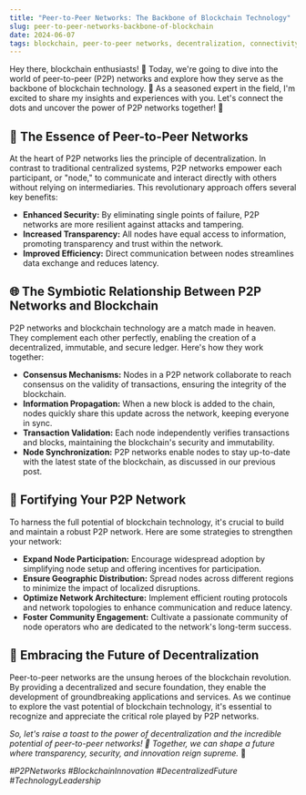 ```yaml
---
title: "Peer-to-Peer Networks: The Backbone of Blockchain Technology"
slug: peer-to-peer-networks-backbone-of-blockchain
date: 2024-06-07
tags: blockchain, peer-to-peer networks, decentralization, connectivity, security
---
```


Hey there, blockchain enthusiasts! 🚀 Today, we're going to dive into the world of peer-to-peer (P2P) networks and explore how they serve as the backbone of blockchain technology. 💪 As a seasoned expert in the field, I'm excited to share my insights and experiences with you. Let's connect the dots and uncover the power of P2P networks together! 🌟

## 🤝 The Essence of Peer-to-Peer Networks

At the heart of P2P networks lies the principle of decentralization. In contrast to traditional centralized systems, P2P networks empower each participant, or "node," to communicate and interact directly with others without relying on intermediaries. This revolutionary approach offers several key benefits:

- **Enhanced Security:** By eliminating single points of failure, P2P networks are more resilient against attacks and tampering.
- **Increased Transparency:** All nodes have equal access to information, promoting transparency and trust within the network.
- **Improved Efficiency:** Direct communication between nodes streamlines data exchange and reduces latency.

## 🌐 The Symbiotic Relationship Between P2P Networks and Blockchain

P2P networks and blockchain technology are a match made in heaven. They complement each other perfectly, enabling the creation of a decentralized, immutable, and secure ledger. Here's how they work together:

- **Consensus Mechanisms:** Nodes in a P2P network collaborate to reach consensus on the validity of transactions, ensuring the integrity of the blockchain.
- **Information Propagation:** When a new block is added to the chain, nodes quickly share this update across the network, keeping everyone in sync.
- **Transaction Validation:** Each node independently verifies transactions and blocks, maintaining the blockchain's security and immutability.
- **Node Synchronization:** P2P networks enable nodes to stay up-to-date with the latest state of the blockchain, as discussed in our previous post.

## 🔧 Fortifying Your P2P Network

To harness the full potential of blockchain technology, it's crucial to build and maintain a robust P2P network. Here are some strategies to strengthen your network:

- **Expand Node Participation:** Encourage widespread adoption by simplifying node setup and offering incentives for participation.
- **Ensure Geographic Distribution:** Spread nodes across different regions to minimize the impact of localized disruptions.
- **Optimize Network Architecture:** Implement efficient routing protocols and network topologies to enhance communication and reduce latency.
- **Foster Community Engagement:** Cultivate a passionate community of node operators who are dedicated to the network's long-term success.

## 🌟 Embracing the Future of Decentralization

Peer-to-peer networks are the unsung heroes of the blockchain revolution. By providing a decentralized and secure foundation, they enable the development of groundbreaking applications and services. As we continue to explore the vast potential of blockchain technology, it's essential to recognize and appreciate the critical role played by P2P networks.

*So, let's raise a toast to the power of decentralization and the incredible potential of peer-to-peer networks! 🥂 Together, we can shape a future where transparency, security, and innovation reign supreme.* 💫

*#P2PNetworks #BlockchainInnovation #DecentralizedFuture #TechnologyLeadership*
